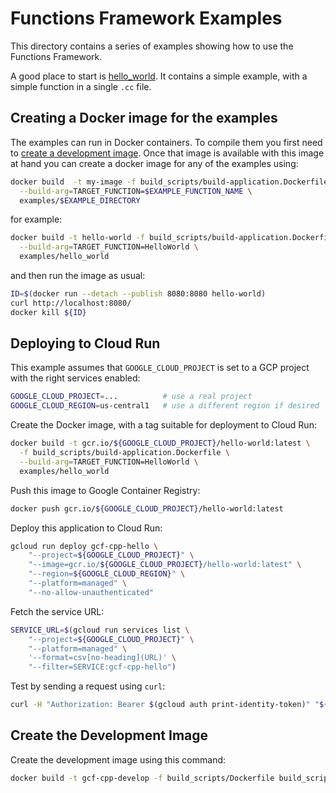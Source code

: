 # Functions Framework Examples

This directory contains a series of examples showing how to use the Functions Framework.

A good place to start is [hello_world](hello_world). It contains a simple example, with a simple function in a single
`.cc` file.

## Creating a Docker image for the examples

The examples can run in Docker containers. To compile them you first need to
[create a development image](#create-the-development-image). Once that image is available with this image at hand you
can create a docker image for any of the examples using:

```sh
docker build  -t my-image -f build_scripts/build-application.Dockerfile \
  --build-arg=TARGET_FUNCTION=$EXAMPLE_FUNCTION_NAME \
  examples/$EXAMPLE_DIRECTORY
```

for example:

```sh
docker build -t hello-world -f build_scripts/build-application.Dockerfile \
  --build-arg=TARGET_FUNCTION=HelloWorld \
  examples/hello_world
```

and then run the image as usual:

```sh
ID=$(docker run --detach --publish 8080:8080 hello-world)
curl http://localhost:8080/
docker kill ${ID}
```

## Deploying to Cloud Run

This example assumes that `GOOGLE_CLOUD_PROJECT` is set to a GCP project with the right services enabled:

```sh
GOOGLE_CLOUD_PROJECT=...          # use a real project
GOOGLE_CLOUD_REGION=us-central1   # use a different region if desired 
```

Create the Docker image, with a tag suitable for deployment to Cloud Run:

```sh
docker build -t gcr.io/${GOOGLE_CLOUD_PROJECT}/hello-world:latest \
  -f build_scripts/build-application.Dockerfile \
  --build-arg=TARGET_FUNCTION=HelloWorld \
  examples/hello_world
```

Push this image to Google Container Registry:

```sh
docker push gcr.io/${GOOGLE_CLOUD_PROJECT}/hello-world:latest
```

Deploy this application to Cloud Run:

```sh
gcloud run deploy gcf-cpp-hello \
    "--project=${GOOGLE_CLOUD_PROJECT}" \
    "--image=gcr.io/${GOOGLE_CLOUD_PROJECT}/hello-world:latest" \
    "--region=${GOOGLE_CLOUD_REGION}" \
    "--platform=managed" \
    "--no-allow-unauthenticated"
```

Fetch the service URL:

```bash
SERVICE_URL=$(gcloud run services list \
    "--project=${GOOGLE_CLOUD_PROJECT}" \
    "--platform=managed" \
    '--format=csv[no-heading](URL)' \
    "--filter=SERVICE:gcf-cpp-hello")
```

Test by sending a request using `curl`:

```bash
curl -H "Authorization: Bearer $(gcloud auth print-identity-token)" "${SERVICE_URL}"
```


## Create the Development Image

Create the development image using this command:

```sh
docker build -t gcf-cpp-develop -f build_scripts/Dockerfile build_scripts
```
